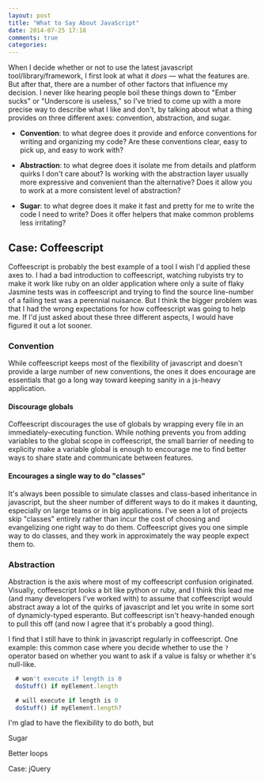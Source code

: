 ```yaml
---
layout: post
title: "What to Say About JavaScript"
date: 2014-07-25 17:18
comments: true
categories: 
---
```


When I decide whether or not to use the latest javascript tool/library/framework,
I first look at what it *does* — what the features are. But after that, there are
a number of other factors that influence my decision. I never like hearing people
boil these things down to "Ember sucks" or "Underscore is useless," so I've tried
to come up with a more precise way to describe what I like and don't, by
talking about what a thing provides on three different axes: convention, abstraction,
and sugar.

- **Convention**: to what degree does it provide and enforce conventions for writing
and organizing my code? Are these conventions clear, easy to pick up, and easy
to work with?

- **Abstraction**: to what degree does it isolate me from details and platform
quirks I don't care about? Is working with the abstraction layer usually more
expressive and convenient than the alternative? Does it allow you to work at a
more consistent level of abstraction?

- **Sugar**: to what degree does it make it fast and pretty for me to write the code
I need to write? Does it offer helpers that make common problems less irritating?

## Case: Coffeescript

Coffeescript is probably the best example of a tool I wish I'd applied these
axes to. I had a bad introduction to coffeescript, watching rubyists try to make
it work like ruby on an older application where only a suite of flaky Jasmine
tests was in coffeescript and trying to find the source line-number of a
failing test was a perennial nuisance. But I think the bigger problem was that I
had the wrong expectations for how coffeescript was going to help me. If I'd
just asked about these three different aspects, I would have figured it out a
lot sooner.

### Convention

While coffeescript keeps most of the flexibility of javascript and doesn't
provide a large number of new conventions, the ones it does encourage are
essentials that go a long way toward keeping sanity in a js-heavy application.

#### Discourage globals

Coffeescript discourages the use of globals by wrapping every file in an
immediately-executing function. While nothing prevents you from adding variables
to the global scope in coffeescript, the small barrier of needing to explicity
make a variable global is enough to encourage me to find better ways to share
state and communicate between features.

#### Encourages a single way to do "classes"

It's always been possible to simulate classes and class-based inheritance in
javascript, but the sheer number of different ways to do it makes it daunting,
especially on large teams or in big applications. I've seen a lot of projects
skip "classes" entirely rather than incur the cost of choosing and evangelizing
one right way to do them. Coffeescript gives you one simple way to do classes,
and they work in approximately the way people expect them to.

### Abstraction

Abstraction is the axis where most of my coffeescript confusion originated.
Visually, coffeescript looks a bit like python or ruby, and I think this lead me
(and many developers I've worked with) to assume that coffeescript would
abstract away a lot of the quirks of javascript and let you write in some sort
of dynamicly-typed esperanto. But coffeescript isn't heavy-handed enough to pull
this off (and now I agree that it's probably a good thing).

I find that I still have to think in javascript regularly in coffeescript. One
example: this common case where you decide whether to use the `?` operator based
on whether you want to ask if a value is falsy or whether it's null-like.

```js
  # won't execute if length is 0
  doStuff() if myElement.length

  # will execute if length is 0
  doStuff() if myElement.length?
```

I'm glad to have the flexibility to do both, but

Sugar

Better loops

Case: jQuery
